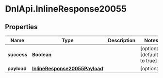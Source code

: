 # DnlApi.InlineResponse20055

## Properties
Name | Type | Description | Notes
------------ | ------------- | ------------- | -------------
**success** | **Boolean** |  | [optional] [default to true]
**payload** | [**InlineResponse20055Payload**](InlineResponse20055Payload.md) |  | [optional] 


